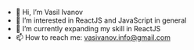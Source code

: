 - 👋 Hi, I’m Vasil Ivanov
- 👀 I’m interested in ReactJS and JavaScript in general
- 🌱 I’m currently expanding my skill in ReactJS
- 📫 How to reach me: vasivanov.info@gmail.com

<!---
vasIvanov/vasIvanov is a ✨ special ✨ repository because its `README.md` (this file) appears on your GitHub profile.
You can click the Preview link to take a look at your changes.
--->
